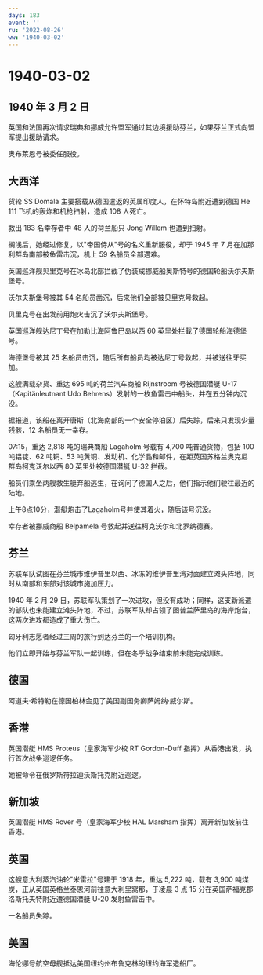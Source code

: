 ```yaml
---
days: 183
event: ''
ru: '2022-08-26'
ww: '1940-03-02'
---
```


# 1940-03-02

## 1940 年 3 月 2 日

英国和法国再次请求瑞典和挪威允许盟军通过其边境援助芬兰，如果芬兰正式向盟军提出援助请求。

奥布莱恩号被委任服役。

## 大西洋

货轮 SS Domala 主要搭载从德国遣返的英属印度人，在怀特岛附近遭到德国 He
111 飞机的轰炸和机枪扫射，造成 108 人死亡。

救出 183 名幸存者中 48 人的荷兰船只 Jong Willem 也遭到扫射。

搁浅后，她经过修复，以"帝国侍从"号的名义重新服役，却于 1945 年 7
月在加那利群岛南部被鱼雷击沉，机上 59 名船员全部遇难。

英国巡洋舰贝里克号在冰岛北部拦截了伪装成挪威船奥斯特号的德国轮船沃尔夫斯堡号。

沃尔夫斯堡号被其 54 名船员凿沉，后来他们全部被贝里克号救起。

贝里克号在出发前用炮火击沉了沃尔夫斯堡号。

英国巡洋舰达尼丁号在加勒比海阿鲁巴岛以西 60
英里处拦截了德国轮船海德堡号。

海德堡号被其 25
名船员击沉，随后所有船员均被达尼丁号救起，并被送往牙买加。

这艘满载杂货、重达 695 吨的荷兰汽车商船 Rijnstroom 号被德国潜艇
U-17（Kapitänleutnant Udo
Behrens）发射的一枚鱼雷击中船头，并在五分钟内沉没。

据报道，该船在离开唐斯（北海南部的一个安全停泊区）后失踪，后来只发现少量残骸，12
名船员无一幸存。

07:15，重达 2,818 吨的瑞典商船 Lagaholm 号载有 4,700 吨普通货物，包括
100 吨铝锭、62 吨铜、53
吨黄铜、发动机、化学品和邮件，在距英国苏格兰奥克尼群岛柯克沃尔以西 80
英里处被德国潜艇 U-32 拦截。

船员们乘坐两艘救生艇弃船逃生，在询问了德国人之后，他们指示他们驶往最近的陆地。

上午8点10分，潜艇炮击了Lagaholm号并使其着火，随后该号沉没。

幸存者被挪威商船 Belpamela 号救起并送往柯克沃尔和北罗纳德赛。

## 芬兰

苏联军队试图在芬兰城市维伊普里以西、冰冻的维伊普里湾对面建立滩头阵地，同时从南部和东部对该城市施加压力。

1940 年 2 月 29
日，苏联军队策划了一次进攻，但没有成功；同样，这支新派遣的部队也未能建立滩头阵地，不过，苏联军队却占领了图普兰萨里岛的海岸炮台，这两次进攻都造成了重大伤亡。

匈牙利志愿者经过三周的旅行到达芬兰的一个培训机构。

他们立即开始与芬兰军队一起训练，但在冬季战争结束前未能完成训练。

## 德国

阿道夫·希特勒在德国柏林会见了美国副国务卿萨姆纳·威尔斯。

## 香港

英国潜艇 HMS Proteus（皇家海军少校 RT Gordon-Duff
指挥）从香港出发，执行首次战争巡逻任务。

她被命令在俄罗斯符拉迪沃斯托克附近巡逻。

## 新加坡

英国潜艇 HMS Rover 号（皇家海军少校 HAL Marsham
指挥）离开新加坡前往香港。

## 英国

这艘意大利蒸汽油轮"米雷拉"号建于 1918 年，重达 5,222 吨，载有 3,900
吨煤炭，正从英国英格兰泰恩河前往意大利里窝那，于凌晨 3 点 15
分在英国萨福克郡洛斯托夫特附近遭德国潜艇 U-20 发射鱼雷击中。

一名船员失踪。

## 美国

海伦娜号航空母舰抵达美国纽约州布鲁克林的纽约海军造船厂。